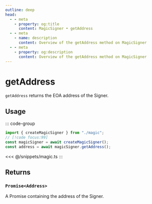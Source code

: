 ```yaml
---
outline: deep
head:
  - - meta
    - property: og:title
      content: MagicSigner • getAddress
  - - meta
    - name: description
      content: Overview of the getAddress method on MagicSigner
  - - meta
    - property: og:description
      content: Overview of the getAddress method on MagicSigner
---
```


# getAddress

`getAddress` returns the EOA address of the Signer.

## Usage

::: code-group

```ts [example.ts]
import { createMagicSigner } from "./magic";
// [!code focus:99]
const magicSigner = await createMagicSigner();
const address = await magicSigner.getAddress();
```

<<< @/snippets/magic.ts
:::

## Returns

### `Promise<Address>`

A Promise containing the address of the Signer.
